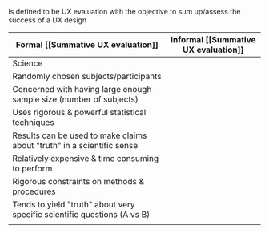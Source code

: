 is defined to be UX evaluation with the objective to sum up/assess the success of a UX design

| Formal [[Summative UX evaluation]]                                       | Informal [[Summative UX evaluation]] |
| ------------------------------------------------------------------------ | ------------------------------------ |
| Science                                                                  |                                      |
| Randomly chosen subjects/participants                                    |                                      |
| Concerned with having large enough sample size (number of subjects)      |                                      |
| Uses rigorous & powerful statistical techniques                          |                                      |
| Results can be used to make claims about "truth" in a scientific sense   |                                      |
| Relatively expensive & time consuming to perform                         |                                      |
| Rigorous constraints on methods & procedures                             |                                      |
| Tends to yield "truth" about very specific scientific questions (A vs B) |                                      |
|                                                                          |                                      |
